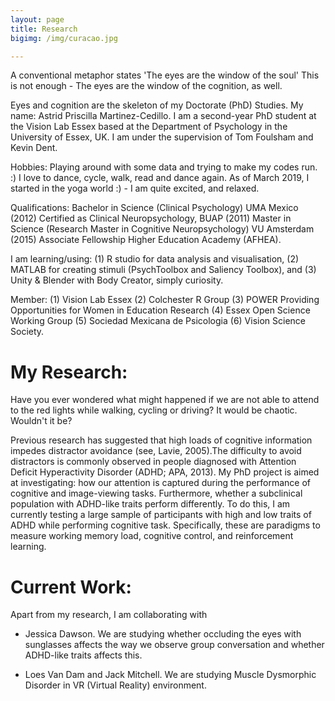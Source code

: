 ```yaml
---
layout: page
title: Research
bigimg: /img/curacao.jpg

---
```



A conventional metaphor states 'The eyes are the window of the soul' 
This is not enough - The eyes are the window of the cognition, as well.

Eyes and cognition are the skeleton of my Doctorate (PhD) Studies.
My name: Astrid Priscilla Martinez-Cedillo. I am a second-year PhD student at the Vision Lab Essex based at the Department of Psychology in the University of Essex, UK.  I am under the supervision of Tom Foulsham and Kevin Dent.

Hobbies: Playing around with some data and trying to make my codes run. :)  I love to dance, cycle, walk, read and dance again. As of March 2019, I started in the yoga world :) - I am quite excited, and relaxed.

Qualifications: Bachelor in Science (Clinical Psychology) UMA Mexico (2012) Certified as Clinical Neuropsychology, BUAP (2011) Master in Science (Research Master in Cognitive Neuropsychology) VU Amsterdam (2015) Associate Fellowship Higher Education Academy (AFHEA).

I am learning/using: (1) R studio for data analysis and visualisation, (2) MATLAB for creating stimuli (PsychToolbox and Saliency Toolbox), and (3) Unity & Blender with Body Creator, simply curiosity.

Member: (1) Vision Lab Essex (2) Colchester R Group (3) POWER Providing Opportunities for Women in Education Research (4) Essex Open Science Working Group (5) Sociedad Mexicana de Psicologia (6) Vision Science Society. 

# My Research:

Have you ever wondered what might happened if we are not able to attend to the red lights while walking, cycling or driving? 
It would be chaotic. Wouldn't it be? 

Previous research has suggested that high loads of cognitive information impedes distractor avoidance (see, Lavie, 2005).The difficulty to avoid distractors is commonly observed in people diagnosed with Attention Deficit Hyperactivity Disorder (ADHD; APA, 2013). My PhD project is aimed at investigating: how our attention is captured during the performance of cognitive and image-viewing tasks. Furthermore, whether a subclinical population with ADHD-like traits perform differently. To do this, I am currently testing a large sample of participants with high and low traits of ADHD while performing cognitive task. Specifically, these are paradigms to measure working memory load, cognitive control, and reinforcement learning. 

# Current Work:

Apart from my research, I am collaborating with 

- Jessica Dawson. We are studying whether occluding the eyes with sunglasses affects the way we observe group conversation and whether ADHD-like traits affects this.

- Loes Van Dam and Jack Mitchell. We are studying Muscle Dysmorphic Disorder in VR (Virtual Reality) environment. 



